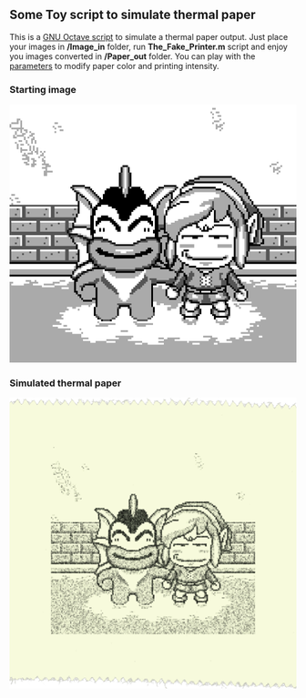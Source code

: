 ## Some Toy script to simulate thermal paper

This is a [GNU Octave script](https://octave.org/) to simulate a thermal paper output. Just place your images in **/Image_in** folder, run **The_Fake_Printer.m** script and enjoy you images converted in **/Paper_out** folder. You can play with the [parameters](https://github.com/Raphael-Boichot/The-TinyGB-Printer/blob/7eb4d7c1e2a45b5d8f762ec9807d3feabd0829df/SD/Paper_emulator/The_Fake_Printer.m#L12) to modify paper color and printing intensity.

### Starting image
![alt](/SD/Paper_emulator/Image_in/0001839.png)

### Simulated thermal paper
![alt](/SD/Paper_emulator/Paper_out/printerPaper-dark8-0001839.png)
